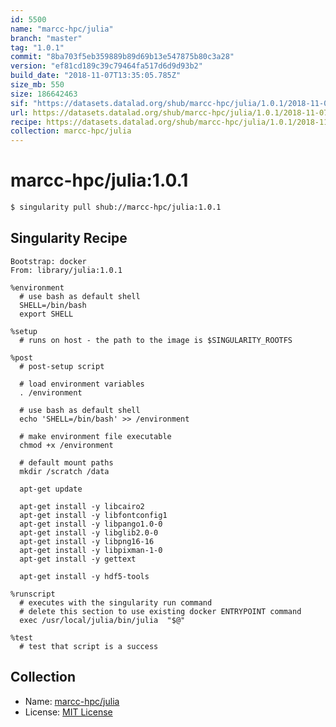 ```yaml
---
id: 5500
name: "marcc-hpc/julia"
branch: "master"
tag: "1.0.1"
commit: "8ba703f5eb359889b89d69b13e547875b80c3a28"
version: "ef81cd189c39c79464fa517d6d9d93b2"
build_date: "2018-11-07T13:35:05.785Z"
size_mb: 550
size: 186642463
sif: "https://datasets.datalad.org/shub/marcc-hpc/julia/1.0.1/2018-11-07-8ba703f5-ef81cd18/ef81cd189c39c79464fa517d6d9d93b2.simg"
url: https://datasets.datalad.org/shub/marcc-hpc/julia/1.0.1/2018-11-07-8ba703f5-ef81cd18/
recipe: https://datasets.datalad.org/shub/marcc-hpc/julia/1.0.1/2018-11-07-8ba703f5-ef81cd18/Singularity
collection: marcc-hpc/julia
---
```


# marcc-hpc/julia:1.0.1

```bash
$ singularity pull shub://marcc-hpc/julia:1.0.1
```

## Singularity Recipe

```singularity
Bootstrap: docker
From: library/julia:1.0.1

%environment
  # use bash as default shell
  SHELL=/bin/bash
  export SHELL

%setup
  # runs on host - the path to the image is $SINGULARITY_ROOTFS

%post
  # post-setup script

  # load environment variables
  . /environment

  # use bash as default shell
  echo 'SHELL=/bin/bash' >> /environment

  # make environment file executable
  chmod +x /environment

  # default mount paths
  mkdir /scratch /data 
  
  apt-get update
  
  apt-get install -y libcairo2
  apt-get install -y libfontconfig1
  apt-get install -y libpango1.0-0
  apt-get install -y libglib2.0-0
  apt-get install -y libpng16-16
  apt-get install -y libpixman-1-0
  apt-get install -y gettext
  
  apt-get install -y hdf5-tools
  
%runscript
  # executes with the singularity run command
  # delete this section to use existing docker ENTRYPOINT command
  exec /usr/local/julia/bin/julia  "$@"

%test
  # test that script is a success
```

## Collection

 - Name: [marcc-hpc/julia](https://github.com/marcc-hpc/julia)
 - License: [MIT License](https://api.github.com/licenses/mit)

